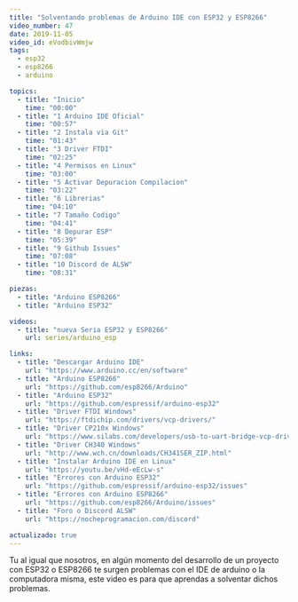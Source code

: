 ```yaml
---
title: "Solventando problemas de Arduino IDE con ESP32 y ESP8266"
video_number: 47
date: 2019-11-05
video_id: eVodbivWmjw
tags:
  - esp32
  - esp8266
  - arduino

topics:
  - title: "Inicio"
    time: "00:00"
  - title: "1 Arduino IDE Oficial"
    time: "00:57"
  - title: "2 Instala via Git"
    time: "01:43"
  - title: "3 Driver FTDI"
    time: "02:25"
  - title: "4 Permisos en Linux"
    time: "03:00"
  - title: "5 Activar Depuracion Compilacion"
    time: "03:22"
  - title: "6 Librerias"
    time: "04:10"
  - title: "7 Tamaño Codigo"
    time: "04:41"
  - title: "8 Depurar ESP"
    time: "05:39"
  - title: "9 Github Issues"
    time: "07:08"
  - title: "10 Discord de ALSW"
    time: "08:31"

piezas:
  - title: "Arduino ESP8266"
  - title: "Arduino ESP32"

videos:
  - title: "nueva Seria ESP32 y ESP8266"
    url: series/arduino_esp

links:
  - title: "Descargar Arduino IDE"
    url: "https://www.arduino.cc/en/software"
  - title: "Arduino ESP8266"
    url: "https://github.com/esp8266/Arduino"
  - title: "Arduino ESP32"
    url: "https://github.com/espressif/arduino-esp32"
  - title: "Driver FTDI Windows"
    url: "https://ftdichip.com/drivers/vcp-drivers/"
  - title: "Driver CP210x Windows"
    url: "https://www.silabs.com/developers/usb-to-uart-bridge-vcp-drivers"
  - title: "Driver CH340 Windows"
    url: "http://www.wch.cn/downloads/CH341SER_ZIP.html"
  - title: "Instalar Arduino IDE en Linux"
    url: "https://youtu.be/vHd-eEcLw-s"
  - title: "Errores con Arduino ESP32"
    url: "https://github.com/espressif/arduino-esp32/issues"
  - title: "Errores con Arduino ESP8266"
    url: "https://github.com/esp8266/Arduino/issues"
  - title: "Foro o Discord ALSW"
    url: "https://nocheprogramacion.com/discord"

actualizado: true
---
```


Tu al igual que nosotros, en algún momento del desarrollo de un proyecto con ESP32 o ESP8266 te surgen problemas con el IDE de arduino o la computadora misma, este video es para que aprendas a solventar dichos problemas.
